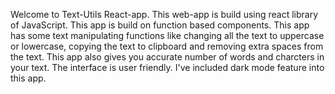Welcome to Text-Utils React-app.
This web-app is build using react library of JavaScript.
This app is build on function based components.
This app has some text manipulating functions like changing all the text to uppercase or lowercase, copying the text to clipboard and removing extra spaces from the text.
This app also gives you accurate number of words and charcters in your text.
The interface is user friendly. I've included dark mode feature into this app.
